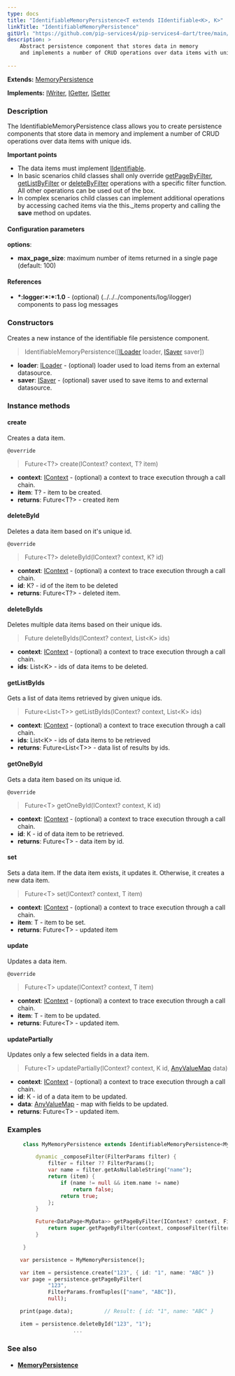 ```yaml
---
type: docs
title: "IdentifiableMemoryPersistence<T extends IIdentifiable<K>, K>"
linkTitle: "IdentifiableMemoryPersistence"
gitUrl: "https://github.com/pip-services4/pip-services4-dart/tree/main/pip-services4-rpc-dart"
description: >
    Abstract persistence component that stores data in memory
    and implements a number of CRUD operations over data items with unique ids.
    
---
```


**Extends:** [MemoryPersistence<T>](../memory_persistence)
   
**Implements:** [IWriter](../../write/iwriter), [IGetter](../../read/igetter), [ISetter](../../write/isetter)

### Description

The IdentifiableMemoryPersistence class allows you to create persistence components that store data in memory and implement a number of CRUD operations over data items with unique ids.

**Important points**

- The data items must implement [IIdentifiable](../../../data/data/iidentifiable).
- In basic scenarios child classes shall only override [getPageByFilter](../memory_persistence/#getpagebyfilter), [getListByFilter](../memory_persistence/#getlistbyfilter) or [deleteByFilter](../memory_persistence/#deletebyfilter) operations with a specific filter function. All other operations can be used out of the box. 
- In complex scenarios child classes can implement additional operations by accessing cached items via the this._items property and calling the **save** method on updates.

#### Configuration parameters

**options**:
- **max_page_size**: maximum number of items returned in a single page (default: 100)

#### References
- **\*:logger:\*:\*:1.0** - (optional) (../../../components/log/ilogger) components to pass log messages

### Constructors
Creates a new instance of the identifiable file persistence component.

> IdentifiableMemoryPersistence([[ILoader<T>](../../read/iloader) loader, [ISaver<T>](../../write/isaver) saver])

- **loader**: [ILoader<T>](../../read/iloader) - (optional) loader used to load items from an external datasource.
- **saver**: [ISaver<T>](../../write/isaver) - (optional) saver used to save items to  and external datasource.


### Instance methods

#### create
Creates a data item.

`@override`
> Future\<T?\> create(IContext? context, T? item)

- **context**: [IContext](../../../components/context/icontext) - (optional) a context to trace execution through a call chain.
- **item**: T? - item to be created.
- **returns**: Future\<T?\> - created item


#### deleteById
Deletes a data item based on it's unique id.

`@override`
> Future\<T?\> deleteById(IContext? context, K? id)

- **context**: [IContext](../../../components/context/icontext) - (optional) a context to trace execution through a call chain.
- **id**: K? -  id of the item to be deleted
- **returns**: Future\<T?\> - deleted item.


#### deleteByIds
Deletes multiple data items based on their unique ids.

> Future deleteByIds(IContext? context, List\<K\> ids)

- **context**: [IContext](../../../components/context/icontext) - (optional) a context to trace execution through a call chain.
- **ids**: List\<K\> -  ids of data items to be deleted.


#### getListByIds
Gets a list of data items retrieved by given unique ids.

> Future\<List\<T\>\> getListByIds(IContext? context, List\<K\> ids)

- **context**: [IContext](../../../components/context/icontext) - (optional) a context to trace execution through a call chain.
- **ids**: List\<K\> -  ids of data items to be retrieved
- **returns**: Future\<List\<T\>\> - data list of results by ids.


#### getOneById
Gets a data item based on its unique id.

`@override`
> Future\<T\> getOneById(IContext? context, K id)

- **context**: [IContext](../../../components/context/icontext) - (optional) a context to trace execution through a call chain.
- **id**: K - id of data item to be retrieved.
- **returns**: Future\<T\> - data item by id.


#### set
Sets a data item. If the data item exists, it updates it. Otherwise, it creates a new data item.

> Future\<T\> set(IContext? context, T item)

- **context**: [IContext](../../../components/context/icontext) - (optional) a context to trace execution through a call chain.
- **item**: T - item to be set.
- **returns**: Future\<T\> - updated item


#### update
Updates a data item.

`@override`
> Future\<T\> update(IContext? context, T item)

- **context**: [IContext](../../../components/context/icontext) - (optional) a context to trace execution through a call chain.
- **item**: T - item to be updated.
- **returns**: Future\<T\> - updated item.


#### updatePartially
Updates only a few selected fields in a data item.

> Future\<T\> updatePartially(IContext? context, K id, [AnyValueMap](../../../commons/data/any_value_map) data)

- **context**: [IContext](../../../components/context/icontext) - (optional) a context to trace execution through a call chain.
- **id**: K - id of a data item to be updated.
- **data**: [AnyValueMap](../../../commons/data/any_value_map) - map with fields to be updated.
- **returns**: Future\<T\> - updated item.

### Examples

```dart
     class MyMemoryPersistence extends IdentifiableMemoryPersistence<MyData, string> {

         dynamic _composeFilter(FilterParams filter) {
             filter = filter ?? FilterParams();
             var name = filter.getAsNullableString("name");
             return (item) {
                 if (name != null && item.name != name)
                     return false;
                 return true;
             };
         }

         Future<DataPage<MyData>> getPageByFilter(IContext? context, FilterParams filter, PagingParams paging){
             return super.getPageByFilter(context, composeFilter(filter), paging, null, null);
         }

     }

    var persistence = MyMemoryPersistence();

    var item = persistence.create("123", { id: "1", name: "ABC" })
    var page = persistence.getPageByFilter(
             "123",
             FilterParams.fromTuples(["name", "ABC"]),
             null);

    print(page.data);          // Result: { id: "1", name: "ABC" }

    item = persistence.deleteById("123", "1");
                     ...

```

### See also
- #### [MemoryPersistence](../memory_persistence)
